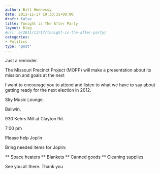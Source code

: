 ```yaml
---
author: Bill Hennessy
date: 2011-11-17 10:30:31+00:00
draft: false
title: Tonight is The After Party
layout: blog
#url: e/2011/11/17/tonight-is-the-after-party/
categories:
- Politics
type: "post"
---
```


Just a reminder.

The Missouri Precinct Project (MOPP) will make a presentation about its mission and goals at the next

I want to encourage you to attend and listen to what we have to say about getting ready for the next election in 2012.

Sky Music Lounge.

Ballwin.

930 Kehrs Mill at Clayton Rd.

7:00 pm

Please help Joplin

Bring needed items for Joplin:




** Space heaters
** Blankets
** Canned goods
** Cleaning supplies




See you all there.
Thank you
